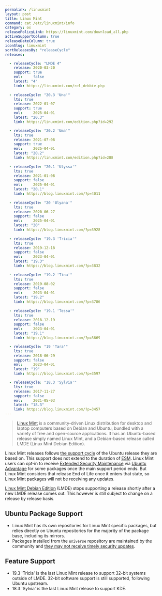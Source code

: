 ```yaml
---
permalink: /linuxmint
layout: post
title: Linux Mint
command: cat /etc/linuxmint/info
category: os
releasePolicyLink: https://linuxmint.com/download_all.php
activeSupportColumn: true
releaseDateColumn: true
iconSlug: linuxmint
sortReleasesBy: "releaseCycle"
releases:

  - releaseCycle: "LMDE 4"
    release: 2020-03-20
    support: true
    eol:     false
    latest: "4"
    link: https://linuxmint.com/rel_debbie.php
    
  - releaseCycle: "20.3 'Una'"
    lts: true
    release: 2022-01-07
    support: true
    eol:     2025-04-01
    latest: "20.3"
    link: https://linuxmint.com/edition.php?id=292

  - releaseCycle: "20.2 'Uma'"
    lts: true
    release: 2021-07-08
    support: true
    eol:     2025-04-01
    latest: "20.2"
    link: https://linuxmint.com/edition.php?id=288
    
  - releaseCycle: "20.1 'Ulyssa'"
    lts: true
    release: 2021-01-08
    support: false
    eol:     2025-04-01
    latest: "20.1"
    link: https://blog.linuxmint.com/?p=4011
    
  - releaseCycle: "20 'Ulyana'"
    lts: true
    release: 2020-06-27
    support: false
    eol:     2025-04-01
    latest: "20"
    link: https://blog.linuxmint.com/?p=3928
   
  - releaseCycle: "19.3 'Tricia'"
    lts: true
    release: 2019-12-18
    support: false
    eol:     2023-04-01
    latest: "19.3"
    link: https://blog.linuxmint.com/?p=3832
    
  - releaseCycle: "19.2 'Tina'"
    lts: true
    release: 2019-08-02
    support: false
    eol:     2023-04-01
    latest: "19.2"
    link: https://blog.linuxmint.com/?p=3786
    
  - releaseCycle: "19.1 'Tessa'"
    lts: true
    release: 2018-12-19
    support: false
    eol:     2023-04-01
    latest: "19.1"
    link: https://blog.linuxmint.com/?p=3669

  - releaseCycle: "19 'Tara'"
    lts: true
    release: 2018-06-29
    support: false
    eol:     2023-04-01
    latest: "19"
    link: https://blog.linuxmint.com/?p=3597

  - releaseCycle: "18.3 'Sylvia'"
    lts: true
    release: 2017-11-27
    support: false
    eol:     2021-05-03
    latest: "18.3"
    link: https://blog.linuxmint.com/?p=3457
---
```

>[Linux Mint](https://linuxmint.com/) is a community-driven Linux distribution for desktop and laptop computers based on Debian and Ubuntu, bundled with a variety of free and open-source applications. It has an Ubuntu-based release simply named Linux Mint, and a Debian-based release called LMDE (Linux Mint Debian Edition).

Linux Mint releases follows [the support cycle](https://linuxmint.com/download_all.php) of the Ubuntu release they are based on. This support does not extend to the duration of <abbr title="Extended Security Maintenance">ESM</abbr>. Linux Mint users can opt-in to receive [Extended Security Maintenance](https://ubuntu.com/security/esm) via [Ubuntu Advantage](https://ubuntu.com/advantage) for some packages once the main support period ends. But Linux Mint considers that release End of Life once it enters that state, so Linux Mint packages will not be receiving any updates.

[Linux Mint Debian Edition][lmde] (LMDE) stops supporting a release shortly after a new LMDE release comes out. This however is still subject to change on a release by release basis.

## Ubuntu Package Support

* Linux Mint has its own repositories for Linux Mint specific packages, but relies directly on Ubuntu repositories for the majority of the package base, including its mirrors. 
* Packages installed from the `universe` repository are maintained by the community and [they may not receive timely security updates](https://help.ubuntu.com/community/Repositories#Universe).

## Feature Support

* 19.3 'Tricia' is the last Linux Mint release to support 32-bit systems outside of LMDE. 32-bit software support is still supported, following Ubuntu upstream.
* 18.3 'Sylvia' is the last Linux Mint release to support KDE.

[lmde]: https://www.linuxmint.com/download_lmde.php

